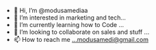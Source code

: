- 👋 Hi, I’m @modusamediaa
- 👀 I’m interested in marketing and tech...
- 🌱 I’m currently learning how to Code ...
- 💞️ I’m looking to collaborate on sales and stuff ...
- 📫 How to reach me ...modusamedi@gmail.com

<!---
modusamediaa/modusamediaa is a ✨ special ✨ repository because its `README.md` (this file) appears on your GitHub profile.
You can click the Preview link to take a look at your changes.
--->
